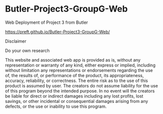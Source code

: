 # Butler-Project3-GroupG-Web
Web Deployment of Project 3 from Butler

https://preft.github.io/Butler-Project3-GroupG-Web/

Disclaimer

Do your own research

This website and associated web app is provided as is, without any representation or warranty of any kind, either express or implied, 
including without limitation any representations or endorsements regarding the use of, the results of, or performance of the product, 
its appropriateness, accuracy, reliability, or correctness. The entire risk as to the use of this product is assumed by user. The 
creators do not assume liability for the use of this program beyond the intended purpose. In no event will the creators be liable for 
direct or indirect damages including any lost profits, lost savings, or other incidental or consequential damages arising from any defects, 
or the use or inability to use this program.
